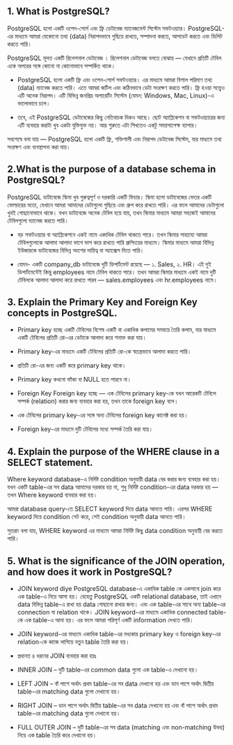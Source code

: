 ## 1. What is PostgreSQL?
PostgreSQL হলো একটি ওপেন-সোর্স এবং ফ্রি ডেটাবেজ ম্যানেজমেন্ট সিস্টেম সফটওয়্যার। PostgreSQL-এর মাধ্যমে আমরা যেকোনো তথ্য (data) নিরাপদভাবে গুছিয়ে রাখতে, সম্পাদনা করতে, আপডেট করতে এবং ডিলিট করতে পারি।

PostgreSQL মূলত একটি রিলেশনাল ডেটাবেজ । রিলেশনাল ডেটাবেজ বলতে বোঝায় — যেখানে প্রতিটি টেবিল একে অপরের সঙ্গে কোনো না কোনোভাবে সম্পর্কিত থাকে।

*  PostgreSQL হলো একটি ফ্রি এবং ওপেন-সোর্স সফটওয়্যার। এর মাধ্যমে আমরা বিশাল পরিমাণ তথ্য (data) ম্যানেজ করতে পারি। এতে আমরা জটিল এবং কঠিনভাবে ডেটা সংরক্ষণ করতে পারি। ফ্রি হওয়া সত্ত্বেও এটি অনেক নিরাপদ। এটি বিভিন্ন জনপ্রিয় অপারেটিং সিস্টেম (যেমন: Windows, Mac, Linux)-এ ভালোভাবে চলে।

*  তবে, এই PostgreSQL ডেটাবেজের কিছু নেতিবাচক দিকও আছে। ছোট অ্যাপ্লিকেশন বা সফটওয়্যারের জন্য এটি ব্যবহার করাটা খুব একটা যুক্তিযুক্ত নয়। আর শুরুতে এটা শিখতেও একটু সময়সাপেক্ষ ব্যাপার।

সবশেষে বলা যায় — PostgreSQL হলো একটি ফ্রি, শক্তিশালী এবং নিরাপদ ডেটাবেজ সিস্টেম, যার মাধ্যমে তথ্য সংরক্ষণ এবং ব্যবস্থাপনা করা যায়।


## 2.What is the purpose of a database schema in PostgreSQL?
PostgreSQL ডাটাবেজে স্কিমা খুব গুরুত্বপূর্ণ ও দরকারি একটি ফিচার। স্কিমা হলো ডাটাবেজের ভেতর একটি ফোল্ডারের মতো, যেখানে আমরা আমাদের ডেটাগুলো গুছিয়ে এবং গ্রুপ করে রাখতে পারি। এর ফলে আমাদের ডেটাগুলো খুবই গোছানোভাবে থাকে। যখন ডাটাবেজে অনেক টেবিল হয়ে যায়, তখন স্কিমার মাধ্যমে আমরা সহজেই আমাদের টেবিলগুলো ম্যানেজ করতে পারি।

* বড় সফটওয়্যার বা অ্যাপ্লিকেশনে একই নামে একাধিক টেবিল থাকতে পারে। তখন স্কিমার সাহায্যে আমরা টেবিলগুলোকে আলাদা আলাদা ভাগে ভাগ করে রাখতে পারি গ্রুপিংয়ের মাধ্যমে। স্কিমার মাধ্যমে আমরা বিভিন্ন ইউজারকে ডাটাবেজের বিভিন্ন অংশের দায়িত্ব বা অ্যাক্সেস দিতে পারি।

* যেমন- একটি company_db ডাটাবেজে দুটি ডিপার্টমেন্ট রয়েছে — ১. Sales, ২. HR। এই দুই ডিপার্টমেন্টেই কিন্তু employees নামে টেবিল থাকতে পারে। তখন আমরা স্কিমার মাধ্যমে একই নামে দুটি টেবিলকে আলাদা আলাদা করে রাখতে পারব — sales.employees এবং hr.employees নামে।


## 3. Explain the Primary Key and Foreign Key concepts in PostgreSQL.
* Primary key হচ্ছে একটি টেবিলের বিশেষ একটি বা একাধিক কলামের সমন্বয়ে তৈরি কলাম, যার মাধ্যমে একটি টেবিলের প্রতিটি রো-এর ডেটাকে আলাদা করে শনাক্ত করা যায়।

- Primary key-এর মাধ্যমে একটি টেবিলের প্রতিটি রো-কে স্বতন্ত্রভাবে আলাদা করতে পারি।

- প্রতিটি রো-এর জন্য একটি করে primary key থাকে।

- Primary key কখনো ফাঁকা বা NULL হতে পারবে না।

* Foreign Key
Foreign key হচ্ছে — এক টেবিলের primary key-কে যখন আরেকটি টেবিলে সম্পর্ক (relation) করার জন্য ব্যবহার করা হয়, তখন তাকে foreign key বলে।

- এক টেবিলের primary key-এর সঙ্গে অন্য টেবিলের foreign key কানেক্ট করা হয়।

- Foreign key-এর মাধ্যমে দুটি টেবিলের মধ্যে সম্পর্ক তৈরি করা যায়।



## 4. Explain the purpose of the WHERE clause in a SELECT statement.

Where keyword database-এ নির্দিষ্ট condition অনুযায়ী data বের করার জন্য ব্যবহার করা হয়। যখন একটি table-এর সব data আমাদের দরকার হয় না, শুধু নির্দিষ্ট condition-এর data দরকার হয় — তখন Where keyword ব্যবহার করা হয়।

আমরা database query-তে SELECT keyword দিয়ে data আনতে পারি। এরপর WHERE keyword দিয়ে condition সেট করে, সেই condition অনুযায়ী data আনতে পারি।

সুতরাং বলা যায়, WHERE keyword এর মাধ্যমে আমরা নির্দিষ্ট কিছু data condition অনুযায়ী বের করতে পারি।



## 5. What is the significance of the JOIN operation, and how does it work in PostgreSQL?
*  JOIN keyword diye PostgreSQL database-এ একাধিক table কে একসাথে join করে এক table-এ নিয়ে আসা হয়।
যেহেতু PostgreSQL একটি relational database, তাই এখানে data বিভিন্ন table-এ রাখা হয় data গোছানো রাখার জন্য। এবং এক table-এর সাথে অন্য table-এর connection বা relation থাকে। JOIN keyword-এর মাধ্যমে একাধিক connected table-কে এক table-এ আনা হয়। এর ফলে আমরা পরিপূর্ণ একটি information দেখতে পারি।

* JOIN keyword-এর মাধ্যমে একাধিক table-এর মধ্যকার primary key ও foreign key-এর relation-কে কাজে লাগিয়ে নতুন table তৈরি করা হয়।

* প্রধানত ৪ ধরনের JOIN ব্যবহার করা হয়ঃ

- INNER JOIN – দুটি table-এর common data গুলো এক table-এ দেখানো হয়।

- LEFT JOIN – বাঁ পাশে অর্থাৎ প্রথম table-এর সব data দেখানো হয় এবং ডান পাশে অর্থাৎ দ্বিতীয় table-এর matching data গুলো দেখানো হয়।

- RIGHT JOIN – ডান পাশে অর্থাৎ দ্বিতীয় table-এর সব data দেখানো হয় এবং বাঁ পাশে অর্থাৎ প্রথম table-এর matching data গুলো দেখানো হয়।

- FULL OUTER JOIN – দুটি table-এর সব data (matching এবং non-matching উভয়) নিয়ে এক table তৈরি করে দেখানো হয়।
